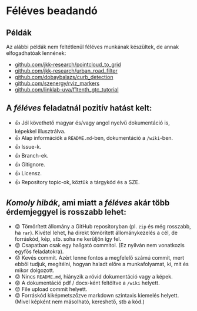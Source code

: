 # Féléves beadandó


## Példák

Az alábbi példák nem feltétlenül féléves munkának készültek, de annak elfogadhatóak lennének:
-  [github.com/jkk-research/pointcloud_to_grid](https://github.com/jkk-research/pointcloud_to_grid)
-  [github.com/jkk-research/urban_road_filter](https://github.com/jkk-research/urban_road_filter)
-  [github.com/dobaybalazs/curb_detection](https://github.com/dobaybalazs/curb_detection)
-  [github.com/szenergy/rviz_markers](https://github.com/szenergy/rviz_markers)
-  [github.com/linklab-uva/f1tenth_gtc_tutorial](https://github.com/linklab-uva/f1tenth_gtc_tutorial)


## A *féléves* feladatnál pozitív hatást kelt:
- 👍 Jól követhető magyar és/vagy angol nyelvű dokumentáció is, képekkel illusztrálva.
- 👍 Alap információk a `README.md`-ben, dokumentáció a `/wiki`-ben.
- 👍 Issue-k.
- 👍 Branch-ek.
- 👍 Gitignore.
- 👍 Licensz.
- 👍 Repository topic-ok, köztük a tárgykód és a SZE.

## *Komoly hibák*, ami miatt a *féléves* akár több érdemjeggyel is rosszabb  lehet:
- 😡 Tömörített állomány a GitHub repositoryban (pl. `zip` és még rosszabb, ha `rar`). Kivétel lehet, ha direkt tömörített állománykezelés a cél, de forráskód, kép, stb. soha ne kerüljön így fel. 
- 😡 Csapatban csak egy hallgató commitol. (Ez nyilván nem vonatkozis egyfős feladatokra).
- 😡 Kevés commit. Azért lenne fontos a megfelelő számú commit, mert ebből tudjuk, megítélni, hogyan haladt előre a munkafolyamat, ki, mit és mikor dolgozott.
- 😡 Nincs `README.md`, hiányzik a rövid dokumentáció vagy a képek.
- 😡 A dokumentáció pdf / docx-ként feltöltve a `/wiki` helyett.
- 😡 File upload commit helyett.
- 😡 Forráskód kiképmetszőzve markdown szintaxis kiemelés helyett. (Mivel képként nem másolható, kereshető, stb a kód.)
